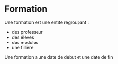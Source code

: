 # Formation

Une formation est une entité regroupant :
  - des professeur
  - des éléves
  - des modules
  - une fillière
 
 Une formation a une date de debut et une date de fin
